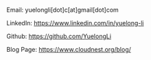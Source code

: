 Email: <a>yuelongli[dot]c[at]gmail[dot]com</a> <br/>

LinkedIn: <a href='https://www.linkedin.com/in/yuelong-li'>https://www.linkedin.com/in/yuelong-li</a> <br/>

Github: <a href='https://github.com/YuelongLi'>https://github.com/YuelongLi</a> <br/>

Blog Page: <a href='https://www.cloudnest.org/blog/'>https://www.cloudnest.org/blog/</a>
